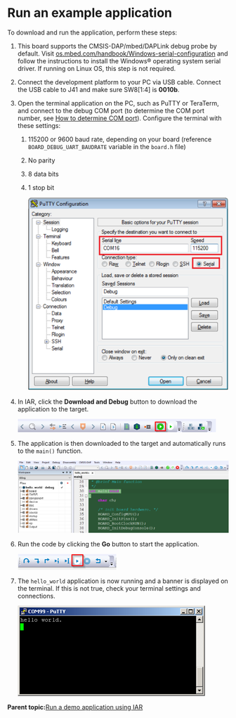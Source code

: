 # Run an example application

To download and run the application, perform these steps:

1.  This board supports the CMSIS-DAP/mbed/DAPLink debug probe by default. Visit [os.mbed.com/handbook/Windows-serial-configuration](https://os.mbed.com/handbook/Windows-serial-configuration) and follow the instructions to install the Windows® operating system serial driver. If running on Linux OS, this step is not required.
2.  Connect the development platform to your PC via USB cable. Connect the USB cable to J41 and make sure SW8\[1:4\] is **0010b**.
3.  Open the terminal application on the PC, such as PuTTY or TeraTerm, and connect to the debug COM port \(to determine the COM port number, see [How to determine COM port](how_to_determine_com_port.md#)\). Configure the terminal with these settings:
    1.  115200 or 9600 baud rate, depending on your board \(reference `BOARD_DEBUG_UART_BAUDRATE` variable in the `board.h` file\)
    2.  No parity
    3.  8 data bits
    4.  1 stop bit

        ![](../images/terminal_putty_configuration.png "Terminal (PuTTY) configuration")

4.  In IAR, click the **Download and Debug** button to download the application to the target.

    ![](../images/download_and_debug_button_rt1050.png "Download and Debug button")

5.  The application is then downloaded to the target and automatically runs to the `main()` function.

    ![](../images/stop_at_main_running_debugging_rt1015.png "Stop at main() when running debugging")

6.  Run the code by clicking the **Go** button to start the application.

    ![](../images/go_button_rt1020.png "Go button")

7.  The `hello_world` application is now running and a banner is displayed on the terminal. If this is not true, check your terminal settings and connections.

    ![](../images/hello_world_lowercase.png "Text display of the hello_world demo")


**Parent topic:**[Run a demo application using IAR](../topics/run_a_demo_application_using_iar.md)

